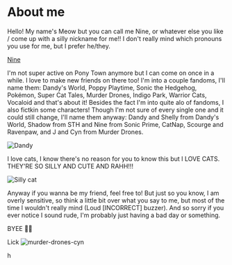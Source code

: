# About me
Hello! My name's Meow but you can call me Nine, or whatever else you like / come up with a silly nickname for me!! I don't really mind which pronouns you use for me, but I prefer he/they.

[Nine](https://tenor.com/nl/view/sonic-prime-tails-nine-fox-3d-animated-animation-gif-3045156479841175603)

I'm not super active on Pony Town anymore but I can come on once in a while. I love to make new friends on there too!
I'm into a couple fandoms, I'll name them: Dandy's World, Poppy Playtime, Sonic the Hedgehog, Pokémon, Super Cat Tales, Murder Drones, Indigo Park, Warrior Cats, Vocaloid and that's about it!
Besides the fact I'm into quite alo of fandoms, I also fictkin some characters! Though I'm not sure of every single one and it could still change, I'll name them anyway: Dandy and Shelly from Dandy's World, Shadow from STH and Nine from Sonic Prime, CatNap, Scourge and Ravenpaw, and J and Cyn from Murder Drones. 

![Dandy](https://static.wikia.nocookie.net/dandys-world-robloxhorror/images/4/4a/Dandy.png/revision/latest?cb=20210920214612)

I love cats, I know there's no reason for you to know this but I LOVE CATS. THEY'RE SO SILLY AND CUTE AND RAHH!!! 

![Silly cat](https://media.giphy.com/media/v1.Y2lkPTc5MGI3NjExZHczYjQycWNheWZ1YXN1ajZ4NnhseGtwMXZ4c2RjdmM1ZTdrdmV6aSZlcD12MV9naWZzX3NlYXJjaCZjdD1n/MDJ9IbxxvDUQM/giphy.gif)

Anyway if you wanna be my friend, feel free to! But just so you know, I am overly sensitive, so think a little bit over what you say to me, but most of the time I wouldn't really mind (Loud [INCORRECT] buzzer). And so sorry if you ever notice I sound rude, I'm probably just having a bad day or something. 

BYEE 👋😼

Lick
![murder-drones-cyn](https://github.com/user-attachments/assets/e3aca81d-4a29-42dc-885a-b4983a24fad6)




h
